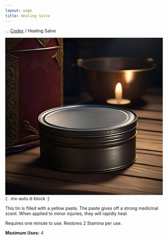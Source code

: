 ```yaml
---
layout: page
title: Healing Salve
---
```

<span class="breadcrumbs" markdown="1">... [Codex](/codex) / Healing Salve</span>

![Healing Salve](/assets/img/items/healing-salve.jpeg){: .mx-auto.d-block :}

This tin is filled with a yellow paste. The paste gives off a strong medicinal scent. When applied to minor injuries, they will rapidly heal.

Requires one minute to use. Restores 2 Stamina per use.

**Maximum Uses:** 4